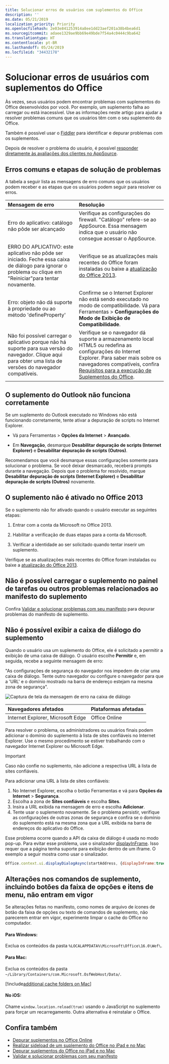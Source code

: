```yaml
---
title: Solucionar erros de usuários com suplementos do Office
description: ''
ms.date: 05/21/2019
localization_priority: Priority
ms.openlocfilehash: 2e03e841253914a8ee1dd23aef201a38b4bea6d1
ms.sourcegitcommit: adaee1329ae9bb69e49bde7f54a4c0444c9ba642
ms.translationtype: HT
ms.contentlocale: pt-BR
ms.lasthandoff: 05/24/2019
ms.locfileid: "34432178"
---
```

# <a name="troubleshoot-user-errors-with-office-add-ins"></a>Solucionar erros de usuários com suplementos do Office

Às vezes, seus usuários podem encontrar problemas com suplementos do Office desenvolvidos por você. Por exemplo, um suplemento falha ao carregar ou está inacessível. Use as informações neste artigo para ajudar a resolver problemas comuns que os usuários têm com o seu suplemento do Office. 

Também é possível usar o [Fiddler](https://www.telerik.com/fiddler) para identificar e depurar problemas com os suplementos.

Depois de resolver o problema do usuário, é possível [responder diretamente às avaliações dos clientes no AppSource](/office/dev/store/create-effective-office-store-listings).

## <a name="common-errors-and-troubleshooting-steps"></a>Erros comuns e etapas de solução de problemas

A tabela a seguir lista as mensagens de erro comuns que os usuários podem receber e as etapas que os usuários podem seguir para resolver os erros.



|**Mensagem de erro**|**Resolução**|
|:-----|:-----|
|Erro do aplicativo: catálogo não pôde ser alcançado|Verifique as configurações do firewall. "Catálogo" refere-se ao AppSource. Essa mensagem indica que o usuário não consegue acessar o AppSource.|
|ERRO DO APLICATIVO: este aplicativo não pôde ser iniciado. Feche essa caixa de diálogo para ignorar o problema ou clique em "Reiniciar"para tentar novamente.|Verifique se as atualizações mais recentes do Office foram instaladas ou baixe a [atualização do Office 2013](https://support.microsoft.com/kb/2986156/).|
|Erro: objeto não dá suporte à propriedade ou ao método 'defineProperty'|Confirme se o Internet Explorer não está sendo executado no modo de compatibilidade. Vá para Ferramentas >  **Configurações do Modo de Exibição de Compatibilidade**.|
|Não foi possível carregar o aplicativo porque não há suporte para sua versão do navegador. Clique aqui para obter uma lista de versões do navegador compatíveis.|Verifique se o navegador dá suporte a armazenamento local HTML5 ou redefina as configurações do Internet Explorer. Para saber mais sobre os navegadores compatíveis, confira [Requisitos para a execução de Suplementos do Office](../concepts/requirements-for-running-office-add-ins.md).|


## <a name="outlook-add-in-doesnt-work-correctly"></a>O suplemento do Outlook não funciona corretamente

Se um suplemento do Outlook executado no Windows não está funcionando corretamente, tente ativar a depuração de scripts no Internet Explorer. 


- Vá para Ferramentas > **Opções da Internet** > **Avançado**.
    
- Em **Navegação**, desmarque **Desabilitar depuração de scripts (Internet Explorer)** e **Desabilitar depuração de scripts (Outros)**.
    
Recomendamos que você desmarque essas configurações somente para solucionar o problema. Se você deixar desmarcado, receberá prompts durante a navegação. Depois que o problema for resolvido, marque **Desabilitar depuração de scripts (Internet Explorer)** e **Desabilitar depuração de scripts (Outros)** novamente.


## <a name="add-in-doesnt-activate-in-office-2013"></a>O suplemento não é ativado no Office 2013

Se o suplemento não for ativado quando o usuário executar as seguintes etapas:


1. Entrar com a conta da Microsoft no Office 2013.
    
2. Habilitar a verificação de duas etapas para a conta da Microsoft.
    
3. Verificar a identidade ao ser solicitado quando tentar inserir um suplemento.
    
Verifique se as atualizações mais recentes do Office foram instaladas ou baixe a [atualização do Office 2013](https://support.microsoft.com/kb/2986156/).


## <a name="add-in-doesnt-load-in-task-pane-or-other-issues-with-the-add-in-manifest"></a>Não é possível carregar o suplemento no painel de tarefas ou outros problemas relacionados ao manifesto do suplemento

Confira [Validar e solucionar problemas com seu manifesto](troubleshoot-manifest.md) para depurar problemas do manifesto de suplemento.


## <a name="add-in-dialog-box-cannot-be-displayed"></a>Não é possível exibir a caixa de diálogo do suplemento

Quando o usuário usa um suplemento do Office, ele é solicitado a permitir a exibição de uma caixa de diálogo. O usuário escolhe **Permitir** e, em seguida, recebe a seguinte mensagem de erro:

"As configurações de segurança do navegador nos impedem de criar uma caixa de diálogo. Tente outro navegador ou configure o navegador para que a 'URL' e o domínio mostrado na barra de endereço estejam na mesma zona de segurança".

![Captura de tela da mensagem de erro na caixa de diálogo](http://i.imgur.com/3mqmlgE.png)

|**Navegadores afetados**|**Plataformas afetadas**|
|:--------------------|:---------------------|
|Internet Explorer, Microsoft Edge|Office Online|

Para resolver o problema, os administradores ou usuários finais podem adicionar o domínio do suplemento à lista de sites confiáveis no Internet Explorer. Use o mesmo procedimento se estiver trabalhando com o navegador Internet Explorer ou Microsoft Edge.

> [!IMPORTANT]
> Caso não confie no suplemento, não adicione a respectiva URL à lista de sites confiáveis.

Para adicionar uma URL à lista de sites confiáveis:

1. No Internet Explorer, escolha o botão Ferramentas e vá para **Opções da Internet** > **Segurança**.
2. Escolha a zona de **Sites confiáveis** e escolha **Sites**.
3. Insira a URL exibida na mensagem de erro e escolha **Adicionar**.
4. Tente usar o suplemento novamente. Se o problema persistir, verifique as configurações de outras zonas de segurança e confira se o domínio do suplemento está na mesma zona que a URL exibida na barra de endereços do aplicativo do Office.

Esse problema ocorre quando a API da caixa de diálogo é usada no modo pop-up. Para evitar esse problema, use o sinalizador [displayInFrame](/javascript/api/office/office.ui). Isso requer que a página tenha suporte para exibição dentro de um iframe. O exemplo a seguir mostra como usar o sinalizador.

```js
Office.context.ui.displayDialogAsync(startAddress, {displayInFrame:true}, callback);
```

## <a name="changes-to-add-in-commands-including-ribbon-buttons-and-menu-items-do-not-take-effect"></a>Alterações nos comandos de suplemento, incluindo botões da faixa de opções e itens de menu, não entram em vigor

Se alterações feitas no manifesto, como nomes de arquivo de ícones de botão da faixa de opções ou texto de comandos de suplemento, não parecerem entrar em vigor, experimente limpar o cache do Office no computador. 

#### <a name="for-windows"></a>Para Windows:
Exclua os conteúdos da pasta `%LOCALAPPDATA%\Microsoft\Office\16.0\Wef\`.

#### <a name="for-mac"></a>Para Mac:
Exclua os conteúdos da pasta `~/Library/Containers/com.Microsoft.OsfWebHost/Data/`. 

[!include[additional cache folders on Mac](../includes/mac-cache-folders.md)]

#### <a name="for-ios"></a>No iOS:
Chame `window.location.reload(true)` usando o JavaScript no suplemento para forçar um recarregamento. Outra alternativa é reinstalar o Office.

## <a name="see-also"></a>Confira também

- [Depurar suplementos no Office Online](debug-add-ins-in-office-online.md) 
- [Realizar sideload de um suplemento do Office no iPad e no Mac](sideload-an-office-add-in-on-ipad-and-mac.md)  
- [Depurar suplementos do Office no iPad e no Mac](debug-office-add-ins-on-ipad-and-mac.md)  
- [Validar e solucionar problemas com seu manifesto](troubleshoot-manifest.md)
    
